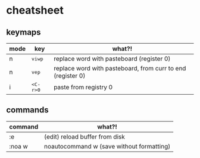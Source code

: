 # cheatsheet

## keymaps

| mode | key | what?! |
| --- | --- | ------ |
| n | <kbd>viwp</kbd> | replace word with pasteboard (register 0) |
| n | <kbd>vep</kbd> | replace word with pasteboard, from curr to end (register 0) |
| i | <kbd>\<C-r\>0</kbd> | paste from registry 0 |

## commands

| command | what?! |
| --- | --- |
| :e | (edit) reload buffer from disk |
| :noa w | noautocommand w (save without formatting) |

